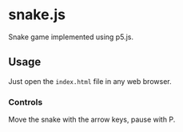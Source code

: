 # snake.js
Snake game implemented using p5.js.

## Usage

Just open the `index.html` file in any web browser.

### Controls

Move the snake with the arrow keys, pause with P.
